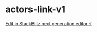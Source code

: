 # actors-link-v1

[Edit in StackBlitz next generation editor ⚡️](https://stackblitz.com/~/github.com/Thomaseustache/actors-link-v1)